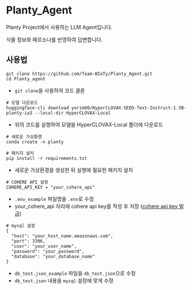 # Planty_Agent

Planty Project에서 사용하는 LLM Agent입니다.

식물 정보와 페르소나를 반영하여 답변합니다. 

## 사용법

```
git clone https://github.com/Team-BIoTy/Planty_Agent.git
cd Planty_agent
```
- `git clone`을 사용하여 코드 클론

```
# 모델 다운로드 
huggingface-cli download yerim00/HyperCLOVAX-SEED-Text-Instruct-1.5B-planty-ia3 --local-dir HyperCLOVAX-Local
```
- 위의 코드를 실행하여 모델을 HyperCLOVAX-Local 폴더에 다운로드

```
# 새로운 가상환경
conda create -n planty

# 패키지 설치
pip install -r requirements.txt
```
- 새로운 가상환경을 생성한 뒤 실행에 필요한 패키지 설치

```
# COHERE API 설정
COHERE_API_KEY = "your_cohere_api"
```
- `.env_example` 파일명을 `.env`로 수정
- your_cohere_api 자리에 cohere api key를 작성 후 저장 ([cohere api key 발급](https://dashboard.cohere.com/welcome/login?redirect_uri=%2Fapi-keys))

```
# mysql 설정
{
  "host": "your_host_name.amazonaws.com",
  "port": 3306,
  "user": "your_user_name",
  "password": "your_password",
  "database": "your_database_name"
}

```
- `db_test.json_example` 파일을 `db_test.json`으로 수정
- `db_test.json` 내용을 `mysql` 설정에 맞게 수정